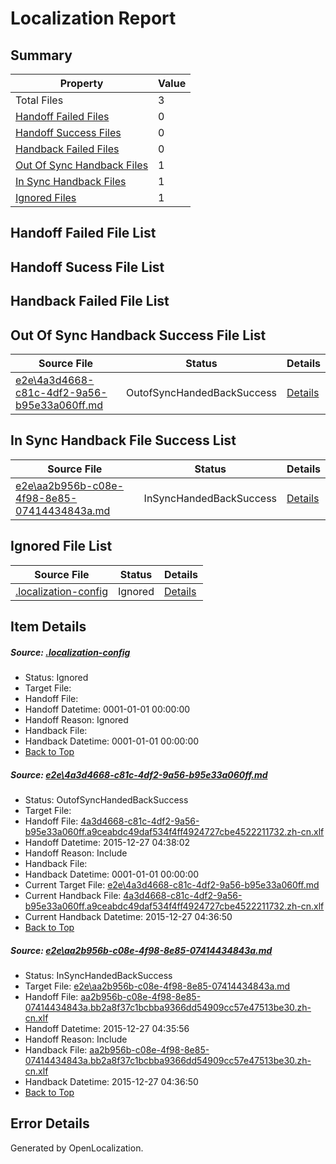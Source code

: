 # <a name='report-top'></a> Localization Report

## Summary
 Property | Value 
 -------- | ----- 
 Total Files | 3
[ Handoff Failed Files ](#handoff-failed-list)| 0
[ Handoff Success Files ](#handoff-success-list)| 0
[ Handback Failed Files ](#handback-failed-list)| 0
[ Out Of Sync Handback Files ](#outofsync-handback-success-list)| 1
[ In Sync Handback Files ](#insync-handback-success-list)| 1
[ Ignored Files ](#ignored-list)| 1

## <a name='handoff-failed-list'></a> Handoff Failed File List

## <a name='handoff-success-list'></a> Handoff Sucess File List

## <a name='handback-failed-list'></a> Handback Failed File List

## <a name='outofsync-handback-success-list'></a> Out Of Sync Handback Success File List
 Source File | Status | Details 
 ----------- | ------ | ------- 
 [e2e\4a3d4668-c81c-4df2-9a56-b95e33a060ff.md](https://github.com/OpenLocalizationTest/oltest/blob/b12ab53fcad528715b9a1788a1400d31b126f51d/e2e/4a3d4668-c81c-4df2-9a56-b95e33a060ff.md) | OutofSyncHandedBackSuccess | [Details](#ca270dd606e4d928d1ac54f50b5cc7bc1cd3c6cc1)

## <a name='insync-handback-success-list'></a> In Sync Handback File Success List
 Source File | Status | Details 
 ----------- | ------ | ------- 
 [e2e\aa2b956b-c08e-4f98-8e85-07414434843a.md](https://github.com/OpenLocalizationTest/oltest/blob/617216bd2294114569744c93e7200d576cec5fd6/e2e/aa2b956b-c08e-4f98-8e85-07414434843a.md) | InSyncHandedBackSuccess | [Details](#0db0f40465c654550b8014d73743607fb28c49e92)

## <a name='ignored-list'></a> Ignored File List
 Source File | Status | Details 
 ----------- | ------ | ------- 
 [.localization-config](https://github.com/OpenLocalizationTest/oltest/blob/b12ab53fcad528715b9a1788a1400d31b126f51d/.localization-config) | Ignored | [Details](#44c464a08dbf62d71471374c459d78e5fe18d7550)

## Item Details
##### <a name='44c464a08dbf62d71471374c459d78e5fe18d7550'></a> Source: [.localization-config](https://github.com/OpenLocalizationTest/oltest/blob/b12ab53fcad528715b9a1788a1400d31b126f51d/.localization-config)
* Status: Ignored
* Target File: 
* Handoff File: 
* Handoff Datetime: 0001-01-01 00:00:00
* Handoff Reason: Ignored
* Handback File: 
* Handback Datetime: 0001-01-01 00:00:00
* [Back to Top](#report-top)

##### <a name='ca270dd606e4d928d1ac54f50b5cc7bc1cd3c6cc1'></a> Source: [e2e\4a3d4668-c81c-4df2-9a56-b95e33a060ff.md](https://github.com/OpenLocalizationTest/oltest/blob/b12ab53fcad528715b9a1788a1400d31b126f51d/e2e/4a3d4668-c81c-4df2-9a56-b95e33a060ff.md)
* Status: OutofSyncHandedBackSuccess
* Target File: 
* Handoff File: [4a3d4668-c81c-4df2-9a56-b95e33a060ff.a9ceabdc49daf534f4ff4924727cbe4522211732.zh-cn.xlf](https://github.com/OpenLocalizationTestOrg/olhandoff/blob/47bdf25c7615d345e1551c581b5b10aa35fb5ca0/ol-handoff/OpenLocalizationTestOrg/oltest.zh-cn/qimu/4a3d4668-c81c-4df2-9a56-b95e33a060ff.a9ceabdc49daf534f4ff4924727cbe4522211732.zh-cn.xlf)
* Handoff Datetime: 2015-12-27 04:38:02
* Handoff Reason: Include
* Handback File: 
* Handback Datetime: 0001-01-01 00:00:00
* Current Target File: [e2e\4a3d4668-c81c-4df2-9a56-b95e33a060ff.md](https://github.com/OpenLocalizationTestOrg/oltest.zh-cn/blob/97ae00e87758db9bb005f277d433879087b01bfd/e2e/4a3d4668-c81c-4df2-9a56-b95e33a060ff.md)
* Current Handback File: [4a3d4668-c81c-4df2-9a56-b95e33a060ff.a9ceabdc49daf534f4ff4924727cbe4522211732.zh-cn.xlf](https://github.com/OpenLocalizationTestOrg/olhandback/blob/7bec911ce7dc26feb487bca097a49c64aea33587/ol-handback/OpenLocalizationTestOrg/oltest.zh-cn/qimu/4a3d4668-c81c-4df2-9a56-b95e33a060ff.a9ceabdc49daf534f4ff4924727cbe4522211732.zh-cn.xlf)
* Current Handback Datetime: 2015-12-27 04:36:50
* [Back to Top](#report-top)

##### <a name='0db0f40465c654550b8014d73743607fb28c49e92'></a> Source: [e2e\aa2b956b-c08e-4f98-8e85-07414434843a.md](https://github.com/OpenLocalizationTest/oltest/blob/617216bd2294114569744c93e7200d576cec5fd6/e2e/aa2b956b-c08e-4f98-8e85-07414434843a.md)
* Status: InSyncHandedBackSuccess
* Target File: [e2e\aa2b956b-c08e-4f98-8e85-07414434843a.md](https://github.com/OpenLocalizationTestOrg/oltest.zh-cn/blob/97ae00e87758db9bb005f277d433879087b01bfd/e2e/aa2b956b-c08e-4f98-8e85-07414434843a.md)
* Handoff File: [aa2b956b-c08e-4f98-8e85-07414434843a.bb2a8f37c1bcbba9366dd54909cc57e47513be30.zh-cn.xlf](https://github.com/OpenLocalizationTestOrg/olhandoff/blob/a9b45bbcdc41d43a0fc942f63609262beee4f146/ol-handoff/OpenLocalizationTestOrg/oltest.zh-cn/qimu/aa2b956b-c08e-4f98-8e85-07414434843a.bb2a8f37c1bcbba9366dd54909cc57e47513be30.zh-cn.xlf)
* Handoff Datetime: 2015-12-27 04:35:56
* Handoff Reason: Include
* Handback File: [aa2b956b-c08e-4f98-8e85-07414434843a.bb2a8f37c1bcbba9366dd54909cc57e47513be30.zh-cn.xlf](https://github.com/OpenLocalizationTestOrg/olhandback/blob/7bec911ce7dc26feb487bca097a49c64aea33587/ol-handback/OpenLocalizationTestOrg/oltest.zh-cn/qimu/aa2b956b-c08e-4f98-8e85-07414434843a.bb2a8f37c1bcbba9366dd54909cc57e47513be30.zh-cn.xlf)
* Handback Datetime: 2015-12-27 04:36:50
* [Back to Top](#report-top)


## Error Details

Generated by OpenLocalization.
